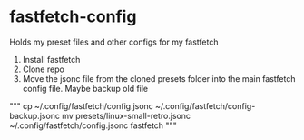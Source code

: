 # fastfetch-config

Holds my preset files and other configs for my fastfetch

1. Install fastfetch
2. Clone repo
3. Move the jsonc file from the cloned presets folder into the main fastfetch config file. Maybe backup old file

"""
cp ~/.config/fastfetch/config.jsonc ~/.config/fastfetch/config-backup.jsonc
mv presets/linux-small-retro.jsonc ~/.config/fastfetch/config.jsonc
fastfetch
"""
